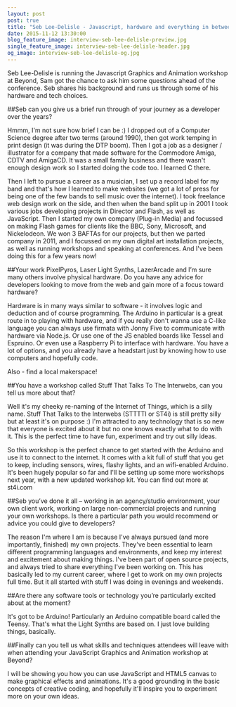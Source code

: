 ```yaml
---
layout: post
post: true
title: "Seb Lee-Delisle - Javascript, hardware and everything in between"
date: 2015-11-12 13:30:00
blog_feature_image: interview-seb-lee-delisle-preview.jpg
single_feature_image: interview-seb-lee-delisle-header.jpg
og_image: interview-seb-lee-delisle-og.jpg
---
```


Seb Lee-Delisle is running the Javascript Graphics and Animation workshop at Beyond, Sam got the chance to ask him some questions ahead of the conference. Seb shares his background and runs us through some of his hardware and tech choices.

##Seb can you give us a brief run through of your journey as a developer over the years?

Hmmm, I'm not sure how brief I can be :) I dropped out of a Computer Science degree after two terms (around 1990), then got work temping in print design (it was during the DTP boom). Then I got a job as a designer / illustrator for a company that made software for the Commodore Amiga, CDTV and AmigaCD. It was a small family business and there wasn't enough design work so I started doing the code too. I learned C there.

Then I left to pursue a career as a musician, I set up a record label for my band and that's how I learned to make websites (we got a lot of press for being one of the few bands to sell music over the internet). I took freelance web design work on the side, and then when the band split up in 2001 I took various jobs developing projects in Director and Flash, as well as JavaScript. Then I started my own company (Plug-in Media) and focussed on making Flash games for clients like the BBC, Sony, Microsoft, and Nickelodeon. We won 3 BAFTAs for our projects, but then we parted company in 2011, and I focussed on my own digital art installation projects, as well as running workshops and speaking at conferences. And I've been doing this for a few years now!

##Your work PixelPyros, Laser Light Synths, LazerArcade and I’m sure many others involve physical hardware. Do you have any advice for developers looking to move from the web and gain more of a focus toward hardware?

Hardware is in many ways similar to software - it involves logic and deduction and of course programming. The Arduino in particular is a great route in to playing with hardware, and if you really don't wanna use a C-like language you can always use firmata with Jonny Five to communicate with hardware via Node.js. Or use one of the JS enabled boards like Tessel and Espruino. Or even use a Raspberry Pi to interface with hardware. You have a lot of options, and you already have a headstart just by knowing how to use computers and hopefully code.

Also - find a local makerspace!

##You have a workshop called Stuff That Talks To The Interwebs, can you tell us more about that?

Well it's my cheeky re-naming of the Internet of Things, which is a silly name. Stuff That Talks to the Interwebs (STTTTI or ST4i) is still pretty silly but at least it's on purpose :) I'm attracted to any technology that is so new that everyone is excited about it but no one knows exactly what to do with it. This is the perfect time to have fun, experiment and try out silly ideas.

So this workshop is the perfect chance to get started with the Arduino and use it to connect to the internet. It comes with a kit full of stuff that you get to keep, including sensors, wires, flashy lights, and an wifi-enabled Arduino. It's been hugely popular so far and I'll be setting up some more workshops next year, with a new updated workshop kit. You can find out more at st4i.com

##Seb you’ve done it all – working in an agency/studio environment, your own client work, working on large non-commercial projects and running your own workshops. Is there a particular path you would recommend or advice you could give to developers?

The reason I'm where I am is because I've always pursued (and more importantly, finished) my own projects. They've been essential to learn different programming languages and environments, and keep my interest and excitement about making things. I've been part of open source projects, and always tried to share everything I've been working on. This has basically led to my current career, where I get to work on my own projects full time. But it all started with stuff I was doing in evenings and weekends.

##Are there any software tools or technology you’re particularly excited about at the moment?

It's got to be Arduino! Particularly an Arduino compatible board called the Teensy. That's what the Light Synths are based on. I just love building things, basically.

##Finally can you tell us what skills and techniques attendees will leave with when attending your JavaScript Graphics and Animation workshop at Beyond?

I will be showing you how you can use JavaScript and HTML5 canvas to make graphical effects and animations. It's a good grounding in the basic concepts of creative coding, and hopefully it'll inspire you to experiment more on your own ideas.
